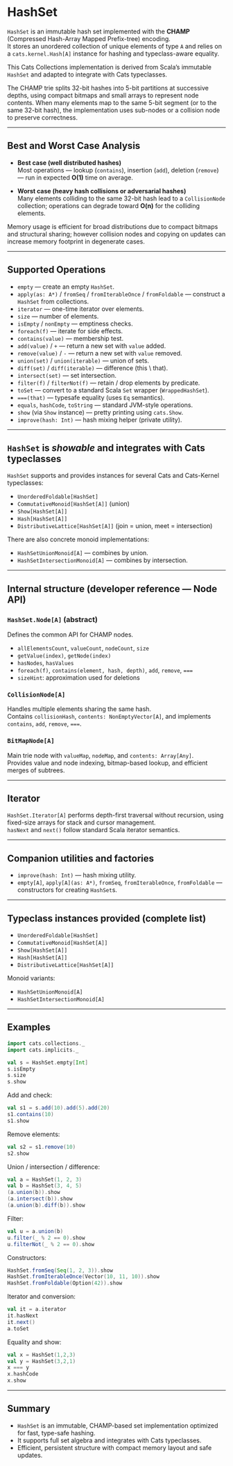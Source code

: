 # HashSet

`HashSet` is an immutable hash set implemented with the **CHAMP** (Compressed Hash-Array Mapped Prefix-tree) encoding.  
It stores an unordered collection of unique elements of type `A` and relies on a `cats.kernel.Hash[A]` instance for hashing and typeclass-aware equality.

This Cats Collections implementation is derived from Scala’s immutable `HashSet` and adapted to integrate with Cats typeclasses.

The CHAMP trie splits 32-bit hashes into 5-bit partitions at successive depths, using compact bitmaps and small arrays to represent node contents. When many elements map to the same 5-bit segment (or to the same 32-bit hash), the implementation uses sub-nodes or a collision node to preserve correctness.

---

## Best and Worst Case Analysis

- **Best case (well distributed hashes)**  
  Most operations — lookup (`contains`), insertion (`add`), deletion (`remove`) — run in expected **O(1)** time on average.

- **Worst case (heavy hash collisions or adversarial hashes)**  
  Many elements colliding to the same 32-bit hash lead to a `CollisionNode` collection; operations can degrade toward **O(n)** for the colliding elements. 

Memory usage is efficient for broad distributions due to compact bitmaps and structural sharing; however collision nodes and copying on updates can increase memory footprint in degenerate cases.

---

## Supported Operations

- `empty` — create an empty `HashSet`.
- `apply(as: A*)` / `fromSeq` / `fromIterableOnce` / `fromFoldable` — construct a `HashSet` from collections.
- `iterator` — one-time iterator over elements.
- `size` — number of elements.
- `isEmpty` / `nonEmpty` — emptiness checks.
- `foreach(f)` — iterate for side effects.
- `contains(value)` — membership test.
- `add(value)` / `+` — return a new set with `value` added.
- `remove(value)` / `-` — return a new set with `value` removed.
- `union(set)` / `union(iterable)` — union of sets.
- `diff(set)` / `diff(iterable)` — difference (this \ that).
- `intersect(set)` — set intersection.
- `filter(f)` / `filterNot(f)` — retain / drop elements by predicate.
- `toSet` — convert to a standard Scala `Set` wrapper (`WrappedHashSet`).
- `===(that)` — typesafe equality (uses `Eq` semantics).
- `equals`, `hashCode`, `toString` — standard JVM-style operations.
- `show` (via `Show` instance) — pretty printing using `cats.Show`.
- `improve(hash: Int)` — hash mixing helper (private utility).

---

## `HashSet` is *showable* and integrates with Cats typeclasses

`HashSet` supports and provides instances for several Cats and Cats-Kernel typeclasses:

- `UnorderedFoldable[HashSet]`
- `CommutativeMonoid[HashSet[A]]` (union)
- `Show[HashSet[A]]`
- `Hash[HashSet[A]]`
- `DistributiveLattice[HashSet[A]]` (join = union, meet = intersection)

There are also concrete monoid implementations:
- `HashSetUnionMonoid[A]` — combines by union.
- `HashSetIntersectionMonoid[A]` — combines by intersection.

---

## Internal structure (developer reference — Node API)

### `HashSet.Node[A]` (abstract)

Defines the common API for CHAMP nodes.

- `allElementsCount`, `valueCount`, `nodeCount`, `size`
- `getValue(index)`, `getNode(index)`
- `hasNodes`, `hasValues`
- `foreach(f)`, `contains(element, hash, depth)`, `add`, `remove`, `===`
- `sizeHint`: approximation used for deletions

### `CollisionNode[A]`

Handles multiple elements sharing the same hash.  
Contains `collisionHash`, `contents: NonEmptyVector[A]`, and implements `contains`, `add`, `remove`, `===`.

### `BitMapNode[A]`

Main trie node with `valueMap`, `nodeMap`, and `contents: Array[Any]`.  
Provides value and node indexing, bitmap-based lookup, and efficient merges of subtrees.

---

## Iterator

`HashSet.Iterator[A]` performs depth-first traversal without recursion, using fixed-size arrays for stack and cursor management.  
`hasNext` and `next()` follow standard Scala iterator semantics.

---

## Companion utilities and factories

- `improve(hash: Int)` — hash mixing utility.
- `empty[A]`, `apply[A](as: A*)`, `fromSeq`, `fromIterableOnce`, `fromFoldable` — constructors for creating `HashSet`s.

---

## Typeclass instances provided (complete list)

- `UnorderedFoldable[HashSet]`
- `CommutativeMonoid[HashSet[A]]`
- `Show[HashSet[A]]`
- `Hash[HashSet[A]]`
- `DistributiveLattice[HashSet[A]]`

Monoid variants:
- `HashSetUnionMonoid[A]`
- `HashSetIntersectionMonoid[A]`

---

## Examples

```scala mdoc
import cats.collections._
import cats.implicits._

val s = HashSet.empty[Int]
s.isEmpty
s.size
s.show
```

Add and check:

```scala mdoc
val s1 = s.add(10).add(5).add(20)
s1.contains(10)
s1.show
```

Remove elements:

```scala mdoc
val s2 = s1.remove(10)
s2.show
```

Union / intersection / difference:

```scala mdoc
val a = HashSet(1, 2, 3)
val b = HashSet(3, 4, 5)
(a.union(b)).show
(a.intersect(b)).show
(a.union(b).diff(b)).show
```

Filter:

```scala mdoc
val u = a.union(b)
u.filter(_ % 2 == 0).show
u.filterNot(_ % 2 == 0).show
```

Constructors:

```scala mdoc
HashSet.fromSeq(Seq(1, 2, 3)).show
HashSet.fromIterableOnce(Vector(10, 11, 10)).show
HashSet.fromFoldable(Option(42)).show
```

Iterator and conversion:

```scala mdoc
val it = a.iterator
it.hasNext
it.next()
a.toSet
```

Equality and show:

```scala mdoc
val x = HashSet(1,2,3)
val y = HashSet(3,2,1)
x === y
x.hashCode
x.show
```

---

## Summary

- `HashSet` is an immutable, CHAMP-based set implementation optimized for fast, type-safe hashing.  
- It supports full set algebra and integrates with Cats typeclasses.  
- Efficient, persistent structure with compact memory layout and safe updates.
